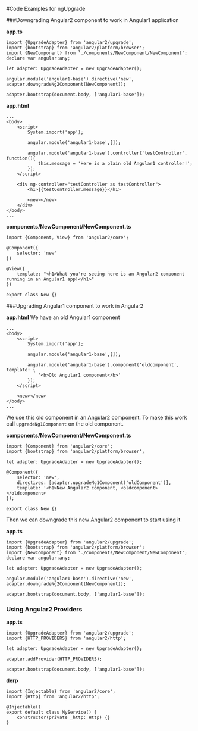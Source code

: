 #Code Examples for ngUpgrade

###Downgrading Angular2 component to work in Angular1 application

**app.ts**
        
    import {UpgradeAdapter} from 'angular2/upgrade';
    import {bootstrap} from 'angular2/platform/browser';
	import {NewComponent} from './components/NewComponent/NewComponent';
	declare var angular:any;

	let adapter: UpgradeAdapter = new UpgradeAdapter();

	angular.module('angular1-base').directive('new', adapter.downgradeNg2Component(NewComponent)); 

	adapter.bootstrap(document.body, ['angular1-base']);


**app.html**

	...
	<body>
		<script>
			System.import('app');

	        angular.module('angular1-base',[]);

    	    angular.module('angular1-base').controller('testController', function(){
        	    this.message = 'Here is a plain old Angular1 controller!';
	        });
		</script>

	    <div ng-controller="testController as testController">
    	    <h1>{{testController.message}}</h1>

        	<new></new>
	    </div>
	</body>
	...


**components/NewComponent/NewComponent.ts**

	import {Component, View} from 'angular2/core';

	@Component({
	    selector: 'new'
	})

	@View({
    	template: "<h1>What you're seeing here is an Angular2 component running in an Angular1 app!</h1>"
	})

	export class New {}



###Upgrading Angular1 component to work in Angular2 

**app.html**
We have an old Angular1 component

	...
	<body>
		<script>
			System.import('app');

	        angular.module('angular1-base',[]);

    	    angular.module('angular1-base').component('oldcomponent', template: {
    	    	'<b>Old Angular1 component</b>'
    	    });
    	</script>

       	<new></new>
	</body>
	...

We use this old component in an Angular2 component. To make this work call `upgradeNg1Component` on the old component. 

**components/NewComponent/NewComponent.ts**

	import {Component} from 'angular2/core';
    import {bootstrap} from 'angular2/platform/browser';
    
	let adapter: UpgradeAdapter = new UpgradeAdapter();
	
	@Component({
		selector: 'new',
		directives: [adapter.upgradeNg1Component('oldComponent')],
		template: '<h1>New Angular2 component, <oldcomponent></oldcomponent>
	});
	
	export class New {}

Then we can downgrade this new Angular2 component to start using it

**app.ts**

    import {UpgradeAdapter} from 'angular2/upgrade';
    import {bootstrap} from 'angular2/platform/browser';
	import {NewComponent} from './components/NewComponent/NewComponent';
	declare var angular:any;

	let adapter: UpgradeAdapter = new UpgradeAdapter();

	angular.module('angular1-base').directive('new', adapter.downgradeNg2Component(NewComponent)); 

	adapter.bootstrap(document.body, ['angular1-base']);
	

### Using Angular2 Providers

**app.ts**

	import {UpgradeAdapter} from 'angular2/upgrade';
	import {HTTP_PROVIDERS} from 'angular2/http';
	
	let adapter: UpgradeAdapter = new UpgradeAdapter();
	
	adapter.addProvider(HTTP_PROVIDERS);
	
	adapter.bootstrap(document.body, ['angular1-base']);

**derp**
	
	import {Injectable} from 'angular2/core';
	import {Http} from 'angular2/http';

	@Injectable()
	export default class MyService() {
		constructor(private _http: Http) {}
	}